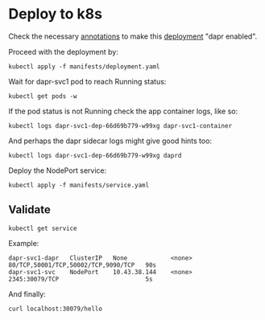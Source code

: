 
# Deploy to k8s
Check the necessary [annotations](https://docs.dapr.io/operations/hosting/kubernetes/kubernetes-overview/) to make this [deployment](./manifests/deployment.yaml) "dapr enabled".

Proceed with the deployment by:
```
kubectl apply -f manifests/deployment.yaml
```
Wait for dapr-svc1 pod to reach Running status:
```
kubectl get pods -w
```
If the pod status is not Running check the app container logs, like so:
```
kubectl logs dapr-svc1-dep-66d69b779-w99xg dapr-svc1-container
```
And perhaps the dapr sidecar logs might give good hints too:
```
kubectl logs dapr-svc1-dep-66d69b779-w99xg daprd
```
Deploy the NodePort service:
```
kubectl apply -f manifests/service.yaml
```
## Validate
```
kubectl get service
```
Example:
```
dapr-svc1-dapr   ClusterIP   None            <none>        80/TCP,50001/TCP,50002/TCP,9090/TCP   90s
dapr-svc1-svc    NodePort    10.43.38.144    <none>        2345:30079/TCP                        5s
```
And finally:
```
curl localhost:30079/hello
```